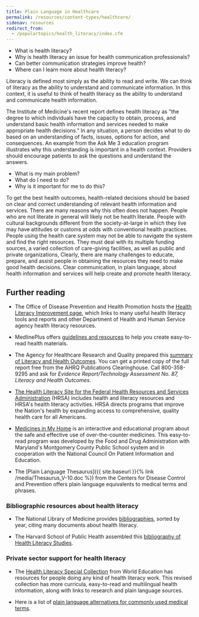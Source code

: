 ```yaml
---
title: Plain Language in Healthcare
permalink: /resources/content-types/healthcare/
sidenav: resources
redirect_from:
  - /populartopics/health_literacy/index.cfm
---
```


- What is health literacy?
- Why is health literacy an issue for health communication professionals?
- Can better communication strategies improve health?
- Where can I learn more about health literacy?

Literacy is defined most simply as the ability to read and write. We can think of literacy as the ability to understand and communicate information. In this context, it is useful to think of health literacy as the ability to understand and communicate health information.

The Institute of Medicine's recent report defines health literacy as "the degree to which individuals have the capacity to obtain, process, and understand basic health information and services needed to make appropriate health decisions." In any situation, a person decides what to do based on an understanding of facts, issues, options for action, and consequences. An example from the Ask Me 3 education program illustrates why this understanding is important in a health context. Providers should encourage patients to ask the questions and understand the answers.

- What is my main problem?
- What do I need to do?
- Why is it important for me to do this?

To get the best health outcomes, health-related decisions should be based on clear and correct understanding of relevant health information and services. There are many reasons why this often does not happen. People who are not literate in general will likely not be health literate. People with cultural backgrounds different from the society-at-large in which they live may have attitudes or customs at odds with conventional health practices. People using the health care system may not be able to navigate the system and find the right resources. They must deal with its multiple funding sources, a varied collection of care-giving facilities, as well as public and private organizations, Clearly, there are many challenges to educate, prepare, and assist people in obtaining the resources they need to make good health decisions. Clear communication, in plain language, about health information and services will help create and promote health literacy.

## Further reading

- The Office of Disease Prevention and Health Promotion hosts the [Health Literacy Improvement page](http://www.health.gov/communication/literacy/default.htm), which links to many useful health literacy tools and reports and other Department of Health and Human Service agency health literacy resources.

- MedlinePlus offers [guidelines and resources](https://medlineplus.gov/etr.html) to help you create easy-to-read health materials.

- The Agency for Healthcare Research and Quality prepared this [summary of Literacy and Health Outcomes](https://www.ahrq.gov/professionals/clinicians-providers/guidelines-recommendations/index.html). You can get a printed copy of the full report free from the AHRQ Publications Clearinghouse. Call 800-358-9295 and ask for _Evidence Report/Technology Assessment No. 87, Literacy and Health Outcomes_.

- [The Health Literacy Site for the Federal Health Resources and Services Administration](https://www.hrsa.gov/about/organization/bureaus/ohe/health-literacy/index.html) (HRSA) includes health and literacy resources and HRSA's health literacy activities. HRSA directs programs that improve the Nation's health by expanding access to comprehensive, quality health care for all Americans.

- [Medicines in My Home](https://www.fda.gov/Drugs/ResourcesForYou/Consumers/BuyingUsingMedicineSafely/UnderstandingOver-the-CounterMedicines/ucm092139.htm) is an interactive and educational program about the safe and effective use of over-the-counter medicines. This easy-to-read program was developed by the Food and Drug Administration with Maryland's Montgomery County Public School system and in cooperation with the National Council On Patient Information and Education.<br>

- The [Plain Language Thesaurus]({{ site.baseurl }}{% link /media/Thesaurus_V-10.doc %}) from the Centers for Disease Control and Prevention offers plain language equivalents to medical terms and phrases.

### Bibliographic resources about health literacy

- The National Library of Medicine provides [bibliographies](http://www.nlm.nih.gov/services/queries/health_literacy.html), sorted by year, citing many documents about health literacy.

- The Harvard School of Public Health assembled this [bibliography of Health Literacy Studies](https://www.hsph.harvard.edu/healthliteracy/).

### Private sector support for health literacy

- The [Health Literacy Special Collection](http://www.healthliteracy.worlded.org/) from World Education has resources for people doing any kind of health literacy work. This revised collection has more curricula, easy-to-read and multilingual health information, along with links to research and plain language sources.<br>

- Here is a list of [plain language alternatives for commonly used medical terms](http://healthcare.partners.org/phsirb/consfrm_files/Plain_Language_Alternatives_for_Patient_Information_and_Consent_Materials.pdf).
